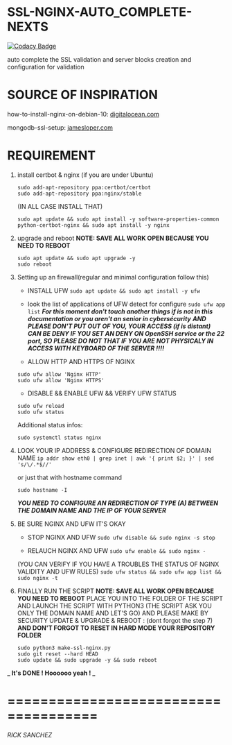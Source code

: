 # SSL-NGINX-AUTO_COMPLETE-NEXTS

[![Codacy Badge](https://app.codacy.com/project/badge/Grade/667fdf0db8f542528be92105a022af4a)](https://www.codacy.com?utm_source=gitlab.com&amp;utm_medium=referral&amp;utm_content=LaGvidilo/ssl-nginx-auto_complete-nexts&amp;utm_campaign=Badge_Grade)

auto complete the SSL validation and server blocks creation and configuration for validation

# SOURCE OF INSPIRATION
how-to-install-nginx-on-debian-10: [digitalocean.com](https://www.digitalocean.com/community/tutorials/how-to-install-nginx-on-debian-10)

mongodb-ssl-setup: [jamesloper.com](https://jamesloper.com/mongodb-ssl-setup)

# REQUIREMENT
1.  install certbot & nginx
    (if you are under Ubuntu)
    ```
    sudo add-apt-repository ppa:certbot/certbot
    sudo add-apt-repository ppa:nginx/stable
    ```

    (IN ALL CASE INSTALL THAT)
    ```
    sudo apt update && sudo apt install -y software-properties-common python-certbot-nginx && sudo apt install -y nginx
    ```
2.  upgrade and reboot
    **NOTE: SAVE ALL WORK OPEN BECAUSE YOU NEED TO REBOOT**
    ```
    sudo apt update && sudo apt upgrade -y 
    sudo reboot
    ```

3.  Setting up an firewall(regular and minimal configuration follow this)
    - INSTALL UFW
    `sudo apt update && sudo apt install -y ufw`
    
    - look the list of applications of UFW detect for configure
    `sudo ufw app list`
    _**For this moment don't touch another things if is not in this documentation or you aren't an senior in cybersécurity**_
    _**AND PLEASE DON'T PUT OUT OF YOU, YOUR ACCESS (if is distant) CAN BE DENY IF YOU SET AN DENY ON OpenSSH service or the 22 port, SO PLEASE DO NOT THAT IF YOU ARE NOT PHYSICALY IN ACCESS WITH KEYBOARD OF THE SERVER !!!!**_

    - ALLOW HTTP AND HTTPS OF NGINX
    ```
    sudo ufw allow 'Nginx HTTP'
    sudo ufw allow 'Nginx HTTPS'
    ```
    
    - DISABLE && ENABLE UFW && VERIFY UFW STATUS
    ```
    sudo ufw reload
    sudo ufw status
    ```
    Additional status infos:
    ```
    sudo systemctl status nginx
    ```

4.  LOOK YOUR IP ADDRESS & CONFIGURE REDIRECTION OF DOMAIN NAME
    `ip addr show eth0 | grep inet | awk '{ print $2; }' | sed 's/\/.*$//'`

    or just that with hostname command

    `sudo hostname -I`

    **_YOU NEED TO CONFIGURE AN REDIRECTION OF TYPE (A) BETWEEN THE DOMAIN NAME AND THE IP OF YOUR SERVER_**

5.  BE SURE NGINX AND UFW IT'S OKAY
    - STOP NGINX AND UFW
    `sudo ufw disable && sudo nginx -s stop`

    - RELAUCH NGINX AND UFW
    `sudo ufw enable && sudo nginx -`

    (YOU CAN VERIFY IF YOU HAVE A TROUBLES THE STATUS OF NGINX VALIDITY AND UFW RULES)
    `sudo ufw status && sudo ufw app list && sudo nginx -t`

6.  FINALLY RUN THE SCRIPT
    **NOTE: SAVE ALL WORK OPEN BECAUSE YOU NEED TO REBOOT**
    PLACE YOU INTO THE FOLDER OF THE SCRIPT
    AND LAUNCH THE SCRIPT WITH PYTHON3 (THE SCRIPT ASK YOU ONLY THE DOMAIN NAME AND LET'S GO)
    AND PLEASE MAKE BY SECURITY UPDATE & UPGRADE & REBOOT : (dont forgot the step 7)
    **AND DON'T FORGOT TO RESET IN HARD MODE YOUR REPOSITORY FOLDER**
    ```
    sudo python3 make-ssl-nginx.py
    sudo git reset --hard HEAD
    sudo update && sudo upgrade -y && sudo reboot
    ```

**_ It's DONE ! Hoooooo yeah ! _**

# =====================================
_RICK SANCHEZ_
